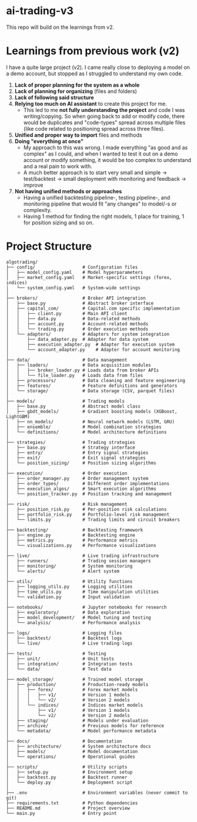 # ai-trading-v3
This repo will build on the learnings from v2.

# Learnings from previous work (v2)
I have a quite large project (v2). I came really close to deploying a model on a demo account, but stopped as I struggled to understand my own code. 
1. **Lack of proper planning for the system as a whole**
2. **Lack of planning for organizing** (files and folders)
3. **Lack of following said structure**
4. **Relying too much on AI assistant** to create this project for me.
    - This led to me **not fully understanding the project** and code I was writing/copying. So when going back to add or modify code, there would be duplicates and "code-types" spread across multiple files (like code related to positioning spread across three files).
5. **Unified and proper way to import** files and methods
6. **Doing "everything at once"**
    - My approach to this was wrong. I made everything "as good and as complex" as I could, and when I wanted to test it out on a demo account or modify something, it would be too complex to understand and a real pain to work with.
    - A much better approach is to start very small and simple -> test/backtest -> small deployment with monitoring and feedback -> improve
7. **Not having unified methods or approaches**
    - Having a unified backtesting pipeline-, testing pipeline-, and monitoring pipeline that would fit "any changes" to model/-s or complexity.
    - Having 1 method for finding the right models, 1 place for training, 1 for position sizing and so on.

# Project Structure
```
algotrading/
├── config/                  # Configuration files
│   ├── model_config.yaml    # Model hyperparameters
│   ├── market_config.yaml   # Market-specific settings (forex, indices)
│   └── system_config.yaml   # System-wide settings
│
├── brokers/                 # Broker API integration
│   ├── base.py              # Abstract broker interface
│   ├── capital_com/         # Capital.com specific implementation
│   │   ├── client.py        # Main API client
│   │   ├── data.py          # Data-related methods
│   │   ├── account.py       # Account-related methods
│   │   └── trading.py       # Order execution methods
│   └── adapters/            # Adapters for system integration
│       ├── data_adapter.py  # Adapter for data system
│       ├── execution_adapter.py  # Adapter for execution system
│       └── account_adapter.py    # Adapter for account monitoring
│
├── data/                    # Data management
│   ├── loaders/             # Data acquisition modules
│   │   ├── broker_loader.py # Loads data from broker APIs
│   │   └── file_loader.py   # Loads data from files
│   ├── processors/          # Data cleaning and feature engineering
│   ├── features/            # Feature definitions and generators
│   └── storage/             # Data storage (CSV, parquet files)
│
├── models/                  # Trading models
│   ├── base.py              # Abstract model class
│   ├── gbdt_models/         # Gradient boosting models (XGBoost, LightGBM)
│   ├── nn_models/           # Neural network models (LSTM, GRU)
│   ├── ensemble/            # Model combination strategies
│   └── definitions/         # Model architecture definitions
│
├── strategies/              # Trading strategies
│   ├── base.py              # Strategy interface
│   ├── entry/               # Entry signal strategies
│   ├── exit/                # Exit signal strategies
│   └── position_sizing/     # Position sizing algorithms
│
├── execution/               # Order execution
│   ├── order_manager.py     # Order management system
│   ├── order_types/         # Different order implementations
│   ├── execution_algos/     # Smart execution algorithms
│   └── position_tracker.py  # Position tracking and management
│
├── risk/                    # Risk management
│   ├── position_risk.py     # Per-position risk calculations
│   ├── portfolio_risk.py    # Portfolio-level risk management
│   └── limits.py            # Trading limits and circuit breakers
│
├── backtesting/             # Backtesting framework
│   ├── engine.py            # Backtesting engine
│   ├── metrics.py           # Performance metrics
│   └── visualizations.py    # Performance visualizations
│
├── live/                    # Live trading infrastructure
│   ├── runners/             # Trading session managers
│   ├── monitoring/          # System monitoring
│   └── alerts/              # Alert system
│
├── utils/                   # Utility functions
│   ├── logging_utils.py     # Logging utilities
│   ├── time_utils.py        # Time manipulation utilities
│   └── validation.py        # Input validation
│
├── notebooks/               # Jupyter notebooks for research
│   ├── exploratory/         # Data exploration
│   ├── model_development/   # Model tuning and testing
│   └── analysis/            # Performance analysis
│
├── logs/                    # Logging files
│   ├── backtest/            # Backtest logs
│   └── live/                # Live trading logs
│
├── tests/                   # Testing
│   ├── unit/                # Unit tests
│   ├── integration/         # Integration tests
│   └── data/                # Test data
│
├── model_storage/           # Trained model storage
│   ├── production/          # Production-ready models
│   │   ├── forex/           # Forex market models
│   │   │   ├── v1/          # Version 1 models
│   │   │   └── v2/          # Version 2 models
│   │   └── indices/         # Indices market models
│   │       ├── v1/          # Version 1 models
│   │       └── v2/          # Version 2 models
│   ├── staging/             # Models under evaluation
│   ├── archive/             # Previous models for reference
│   └── metadata/            # Model performance metadata
│
├── docs/                    # Documentation
│   ├── architecture/        # System architecture docs
│   ├── models/              # Model documentation
│   └── operations/          # Operational guides
│
├── scripts/                 # Utility scripts
│   ├── setup.py             # Environment setup
│   ├── backtest.py          # Backtest runner
│   └── deploy.py            # Deployment script
│
├── .env                     # Environment variables (never commit to git)
├── requirements.txt         # Python dependencies
├── README.md                # Project overview
└── main.py                  # Entry point
```